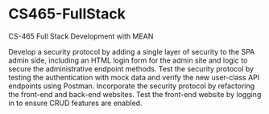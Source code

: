 # CS465-FullStack
CS-465 Full Stack Development with MEAN

Develop a security protocol by adding a single layer of security to the SPA admin side, including an HTML login form for the admin site and logic to secure the administrative endpoint methods.
Test the security protocol by testing the authentication with mock data and verify the new user-class API endpoints using Postman.
Incorporate the security protocol by refactoring the front-end and back-end websites.
Test the front-end website by logging in to ensure CRUD features are enabled.
